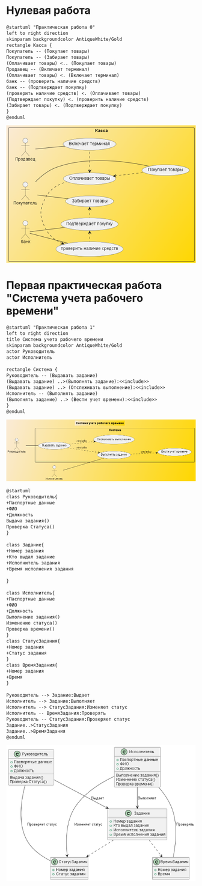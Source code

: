 # Нулевая работа
```
@startuml "Практическая работа 0"
left to right direction
skinparam backgroundcolor AntiqueWhite/Gold
rectangle Касса {
Покупатель -- (Покупает товары)
Покупатель -- (Забирает товары)
(Оплачивает товары) <.. (Покупает товары)
Продавец -- (Включает терминал)
(Оплачивает товары) <. (Включает терминал)
банк -- (проверить наличие средств)
банк -- (Подтверждает покупку)
(проверить наличие средств) <. (Оплачивает товары)
(Подтверждает покупку) <. (проверить наличие средств)
(Забирает товары) <. (Подтверждает покупку)
}
@enduml
```
![alt text](https://github.com/AndrewKom/TMP/blob/main/0.png)

# Первая практическая работа "Система учета рабочего времени"
```
@startuml "Практическая работа 1"
left to right direction
title Система учета рабочего времени
skinparam backgroundcolor AntiqueWhite/Gold
actor Руководитель
actor Исполнитель

rectangle Система {
Руководитель -- (Выдавать задание)
(Выдавать задание) ..>(Выполнять задание):<<include>>
(Выдавать задание) ..> (Отслеживать выполнение):<<include>>
Исполнитель -- (Выполнять задание)
(Выполнять задание) ..> (Вести учет времени):<<include>>
}
@enduml
```
![alt text](https://github.com/AndrewKom/TMP/blob/main/1.png)

```
@startuml
class Руководитель{
+Паспортные данные
+ФИО
+Должность
Выдача задания()
Проверка Статуса()
}

class Задание{
+Номер задания
+Кто выдал задание
+Исполнитель задания
+Время исполнения задания

}

class Исполнитель{
+Паспортные данные
+ФИО
+Должность
Выполнение задания()
Изменение статуса()
Проверка времени()
}
class СтатусЗадания{
+Номер задания
+Статус задания
}
class ВремяЗадания{
+Номер задания
+Время
}

Руководитель --> Задание:Выдает
Исполнитель --> Задание:Выполняет
Исполнитель --> СтатусЗадания:Изменяет статус
Исполнитель -- ВремяЗадания:Проверять
Руководитель -- СтатусЗадания:Проверяет статус
Задание..>СтатусЗадания
Задание..>ВремяЗадания
@enduml
```
![alt text](https://github.com/AndrewKom/TMP/blob/main/2.png)
